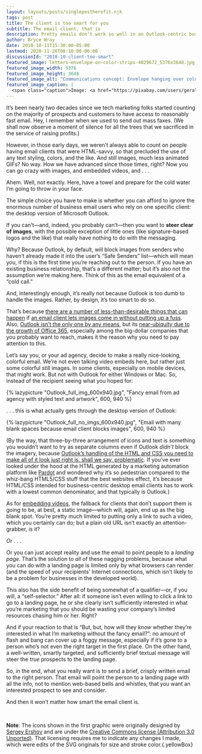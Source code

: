 ```yaml
---
layout: layouts/posts/singlepostherofit.njk
tags: post
title: The client is too smart for you
subtitle: The email client, that is
description: Pretty emails don’t work so well in an Outlook-centric business world.
author: Bryce Wray
date: 2018-10-11T15:30:00-05:00
lastmod: 2020-11-26T08:10:00-06:00
discussionId: "2018-10-client-too-smart"
featured_image: letters-envelope-on-color-strips-4029672_5376x3648.jpg
featured_image_width: 5376
featured_image_height: 3648
featured_image_alt: "Communications concept: Envelope hanging over color strips"
featured_image_caption: |
  <span class="caption">Image: <a href="https://pixabay.com/users/geralt-9301/?utm_source=link-attribution&amp;utm_medium=referral&amp;utm_campaign=image&amp;utm_content=4029672">Gerd Altmann</a>; <a href="https://pixabay.com/?utm_source=link-attribution&amp;utm_medium=referral&amp;utm_campaign=image&amp;utm_content=4029672">Pixabay</a></span>
---
```


It’s been nearly two decades since we tech marketing folks started counting on the majority of prospects and customers to have access to reasonably fast email. Hey, I remember when we used to send out mass faxes. (We shall now observe a moment of silence for all the trees that we sacrificed in the service of raising profits.)

However, in those early days, we weren’t always able to count on people having email clients that were HTML-savvy, so that precluded the use of any text styling, colors, and the like. And still images, much less animated GIFs? No way. How we have advanced since those times, right? Now you can go crazy with images, and embedded videos, and&nbsp;.&nbsp;.&nbsp;.

Ahem. Well, not exactly. Here, have a towel and prepare for the cold water I’m going to throw in your face.

The simple choice you have to make is whether you can afford to ignore the enormous number of business email users who rely on one specific client: the desktop version of Microsoft Outlook.

If you can’t—and, indeed, you probably can’t—then you want to **steer clear of images**, with the possible exception of little ones (like signature-based logos and the like) that really have nothing to do with the messaging.

Why? Because Outlook, by default, will block images from senders who haven’t already made it into the user’s “Safe Senders” list—which will mean you, if this is the first time you’re reaching out to the person. If you have an existing business relationship, that’s a different matter; but it’s also not the assumption we’re making here. Think of this as the email equivalent of a “cold call.”

And, interestingly enough, it’s really not because Outlook is too dumb to handle the images. Rather, by design, it’s too smart to do so.

That’s because [there are a number of less-than-desirable things that can happen](https://security.stackexchange.com/questions/7489/why-would-someone-want-to-block-images-in-email) if [an email client lets images come in without putting up a fuss](https://kb.wisc.edu/office365/page.php?id=67394). Also, [Outlook isn’t the only one by any means](https://litmus.com/blog/the-ultimate-guide-to-email-image-blocking), but its [near-ubiquity due to the growth of Office 365](https://www.cio.com/article/2992546/office-software/why-companies-are-switching-from-google-apps-to-office-365.html), especially among the big-dollar companies that you probably want to reach, makes it the reason why you need to pay attention to this.

Let’s say you, or your ad agency, decide to make a really nice-looking, colorful email. We’re not even talking video embeds here, but rather just some colorful still images. In some clients, especially on mobile devices, that might work. But not with Outlook for either Windows or Mac. So, instead of the recipient seeing what you hoped for:

{% lazypicture "Outlook_full_img_600x940.jpg", "Fancy email from ad agency with styled text and artwork", 600, 940 %}

. . . this is what actually gets through the desktop version of Outlook:

{% lazypicture "Outlook_full_no_imgs_600x940.jpg", "Email with many blank spaces because email client blocks images", 600, 940 %}

(By the way, that three-by-three arrangement of icons and text is something you wouldn’t want to try as separate columns even if Outlook _didn’t_ block the imagery, because [Outlook’s handling of the HTML and CSS you need to make all of it look just right is, shall we say, problematic](https://www.emailonacid.com/blog/article/email-development/how-to-code-emails-for-outlook-2016/). If you’ve ever looked under the hood at the HTML generated by a marketing automation platform like [Pardot](https://www.pardot.com) and wondered why it’s so pedestrian compared to the whiz-bang HTML5/CSS stuff that the best websites effect, it’s because HTML/CSS intended for business-centric desktop email clients has to work with a lowest common denominator, and that typically is Outlook.)

As for [embedding videos](https://www.emailonacid.com/blog/article/email-development/a_how_to_guide_to_embedding_html5_video_in_email/), the fallback for clients that don’t support them is going to be, at best, a static image—which will, again, end up as the big blank spot. You’re pretty much limited to putting only a link to such a video, which you certainly can do; but a plain old URL isn’t exactly an attention-grabber, is it?

_Or_&nbsp;.&nbsp;.&nbsp;.

Or you can just accept reality and use the email to point people to a _landing page_. That’s the solution to _all_ of these nagging problems, because what you can do with a landing page is limited only by what browsers can render (and the speed of your recipients’ Internet connections, which isn’t likely to be a problem for businesses in the developed world).

This also has the side benefit of being somewhat of a qualifier—or, if you will, a “self-selector.” After all: if someone isn’t even willing to click a link to go to a landing page, he or she clearly isn’t sufficiently interested in what you’re marketing that you should be wasting your company’s limited resources chasing him or her. Right?

And if your reaction to that is “But, but, how will they _know_ whether they’re interested in what I’m marketing without the fancy email?”: no amount of flash and bang can cover up a foggy message, especially if it’s gone to a person who’s not even the right target in the first place. On the other hand, a well-written, smartly targeted, and sufficiently brief textual message will steer the _true_ prospects to the landing page.

So, in the end, what you really want is to send a brief, crisply written email to the right person. That email will point the person to a landing page with all the info, not to mention web-based bells and whistles, that you want an interested prospect to see and consider.

And then it won’t matter how smart the email client is.

<br />

**Note**: The icons shown in the first graphic were originally designed by [Sergey Ershov](https://www.iconfinder.com/Fishmoby) and are under the [Creative Commons license (Attribution 3.0 Unported)](https://creativecommons.org/licenses/by/3.0/). That licensing requires me to indicate any changes I made, which were edits of the SVG originals for size and stroke color.{.yellowBox}